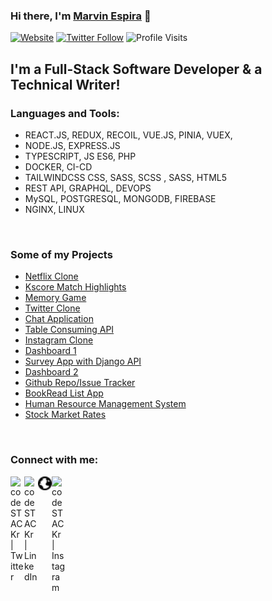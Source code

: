 ### Hi there, I'm [Marvin Espira][twitter] 👋

[![Website](https://img.shields.io/website?label=EspiraMarvin.com&style=for-the-badge&url=https%3A%2F%2Fcodestackr.com)]()
[![Twitter Follow](https://img.shields.io/twitter/follow/marvin_espira?color=1DA1F2&logo=twitter&style=for-the-badge)](https://twitter.com/intent/follow?original_referer=https%3A%2F%2Fgithub.com%2FcodeSTACKr&screen_name=marvin_espira)
![Profile Visits](https://komarev.com/ghpvc/?username=EspiraMarvin&style=for-the-badge)

## I'm a Full-Stack Software Developer & a Technical Writer!

### Languages and Tools: 
- REACT.JS, REDUX, RECOIL, VUE.JS,  PINIA, VUEX,
- NODE.JS, EXPRESS.JS
- TYPESCRIPT, JS ES6, PHP
- DOCKER, CI-CD
- TAILWINDCSS CSS, SASS, SCSS , SASS, HTML5
- REST API, GRAPHQL, DEVOPS
- MySQL, POSTGRESQL, MONGODB, FIREBASE
- NGINX, LINUX

<br />

### Some of my Projects

- [Netflix Clone](http://netflix-fakeflix.vercel.app/)
- [Kscore Match Highlights](https://kscore.netlify.app)
- [Memory Game](https://magicmemorygame.netlify.app/)
- [Twitter Clone](https://twitter-clone-ten.vercel.app)
- [Chat Application](https://quasar-chatpp.vercel.app/auth)
- [Table Consuming API](https://touch-inspiration.vercel.app/)
- [Instagram Clone](https://quasargram-96646.web.app)
- [Dashboard 1](https://quasar-admin-site.netlify.app)
- [Survey App with Django API](https://busara-front-end.vercel.app/)
- [Dashboard 2](https://quasar-tailwind.vercel.app)
- [Github Repo/Issue Tracker ](https://test-graphql.netlify.app)
- [BookRead List App](https://books-read.netlify.app/)
- [Human Resource Management System](https://hr-management-system.herokuapp.com)
- [Stock Market Rates](https://stock-market-exchange.netlify.app)

<br />

### Connect with me:

[<img align="left" alt="codeSTACKr | Twitter" width="22px" src="https://cdn.jsdelivr.net/npm/simple-icons@v3/icons/twitter.svg" />][twitter]
[<img align="left" alt="codeSTACKr | LinkedIn" width="22px" src="https://cdn.jsdelivr.net/npm/simple-icons@v3/icons/linkedin.svg" />][linkedin]
[<img align="left" alt="EspiraMarvin" width="22px" src="https://raw.githubusercontent.com/iconic/open-iconic/master/svg/globe.svg" />][website]
[<img align="left" alt="codeSTACKr | Instagram" width="22px" src="https://cdn.jsdelivr.net/npm/simple-icons@v3/icons/instagram.svg" />][instagram]

<br />

<br />

[comment]: <> (This is a comment, it will not be included)

[comment]: <> (<details>)
 
[comment]: <> (<summary>:zap: GitHub Stats</summary>)

[comment]: <> (<img align="left" alt="Espira Marvin's GitHub Stats" src="https://github-readme-stats.vercel.app/api?username=EspiraMarvin&show_icons=true&hide_border=true" />)

[comment]: <> (</details>)

<br />

[website]: https://espiramarvin.netlify.app
[twitter]: https://twitter.com/marvin_espira
[instagram]: https://instagram.com/t_b.a.g/
[linkedin]: https://www.linkedin.com/in/marvin-espira-192348153/
